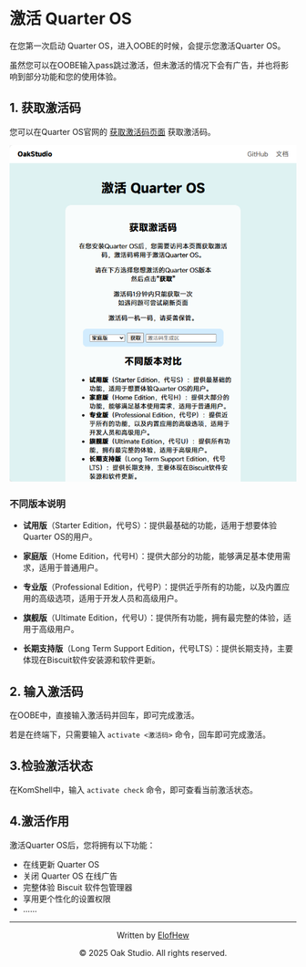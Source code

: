 # 激活 Quarter OS

在您第一次启动 Quarter OS，进入OOBE的时候，会提示您激活Quarter OS。

虽然您可以在OOBE输入pass跳过激活，但未激活的情况下会有广告，并也将影响到部分功能和您的使用体验。

## 1. 获取激活码

您可以在Quarter OS官网的 [获取激活码页面](https://os.drevan.xyz/qos/activate/) 获取激活码。

![获取激活码](../../img/activate_qos.png)

### 不同版本说明

- **试用版**（Starter Edition，代号S）：提供最基础的功能，适用于想要体验Quarter OS的用户。

- **家庭版**（Home Edition，代号H）：提供大部分的功能，能够满足基本使用需求，适用于普通用户。

- **专业版**（Professional Edition，代号P）：提供近乎所有的功能，以及内置应用的高级选项，适用于开发人员和高级用户。

- **旗舰版**（Ultimate Edition，代号U）：提供所有功能，拥有最完整的体验，适用于高级用户。

- **长期支持版**（Long Term Support Edition，代号LTS）：提供长期支持，主要体现在Biscuit软件安装源和软件更新。

## 2. 输入激活码

在OOBE中，直接输入激活码并回车，即可完成激活。

若是在终端下，只需要输入 `activate <激活码>` 命令，回车即可完成激活。

## 3.检验激活状态

在KomShell中，输入 `activate check` 命令，即可查看当前激活状态。

## 4.激活作用

激活Quarter OS后，您将拥有以下功能：

- 在线更新 Quarter OS
- 关闭 Quarter OS 在线广告
- 完整体验 Biscuit 软件包管理器
- 享用更个性化的设置权限
- ……

---

<div align="center">

Written by [ElofHew](https://github.com/ElofHew)

&copy; 2025 Oak Studio. All rights reserved.

</div>